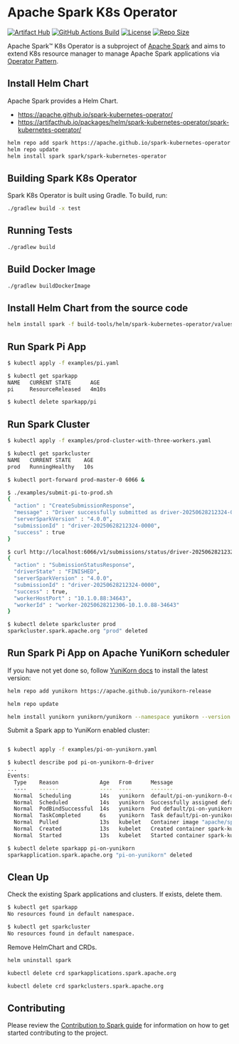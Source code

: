 # Apache Spark K8s Operator

[![Artifact Hub](https://img.shields.io/endpoint?url=https://artifacthub.io/badge/repository/spark-kubernetes-operator)](https://artifacthub.io/packages/search?repo=spark-kubernetes-operator)
[![GitHub Actions Build](https://github.com/apache/spark-kubernetes-operator/actions/workflows/build_and_test.yml/badge.svg)](https://github.com/apache/spark-kubernetes-operator/actions/workflows/build_and_test.yml)
[![License](https://img.shields.io/badge/License-Apache%202.0-blue.svg)](https://opensource.org/licenses/Apache-2.0)
[![Repo Size](https://img.shields.io/github/repo-size/apache/spark-kubernetes-operator)](https://img.shields.io/github/repo-size/apache/spark-kubernetes-operator)

Apache Spark™ K8s Operator is a subproject of [Apache Spark](https://spark.apache.org/) and
aims to extend K8s resource manager to manage Apache Spark applications via
[Operator Pattern](https://kubernetes.io/docs/concepts/extend-kubernetes/operator/).

## Install Helm Chart

Apache Spark provides a Helm Chart.

- <https://apache.github.io/spark-kubernetes-operator/>
- <https://artifacthub.io/packages/helm/spark-kubernetes-operator/spark-kubernetes-operator/>

```bash
helm repo add spark https://apache.github.io/spark-kubernetes-operator
helm repo update
helm install spark spark/spark-kubernetes-operator
```

## Building Spark K8s Operator

Spark K8s Operator is built using Gradle.
To build, run:

```bash
./gradlew build -x test
```

## Running Tests

```bash
./gradlew build
```

## Build Docker Image

```bash
./gradlew buildDockerImage
```

## Install Helm Chart from the source code

```bash
helm install spark -f build-tools/helm/spark-kubernetes-operator/values.yaml build-tools/helm/spark-kubernetes-operator/
```

## Run Spark Pi App

```bash
$ kubectl apply -f examples/pi.yaml

$ kubectl get sparkapp
NAME   CURRENT STATE      AGE
pi     ResourceReleased   4m10s

$ kubectl delete sparkapp/pi
```

## Run Spark Cluster

```bash
$ kubectl apply -f examples/prod-cluster-with-three-workers.yaml

$ kubectl get sparkcluster
NAME   CURRENT STATE    AGE
prod   RunningHealthy   10s

$ kubectl port-forward prod-master-0 6066 &

$ ./examples/submit-pi-to-prod.sh
{
  "action" : "CreateSubmissionResponse",
  "message" : "Driver successfully submitted as driver-20250628212324-0000",
  "serverSparkVersion" : "4.0.0",
  "submissionId" : "driver-20250628212324-0000",
  "success" : true
}

$ curl http://localhost:6066/v1/submissions/status/driver-20250628212324-0000/
{
  "action" : "SubmissionStatusResponse",
  "driverState" : "FINISHED",
  "serverSparkVersion" : "4.0.0",
  "submissionId" : "driver-20250628212324-0000",
  "success" : true,
  "workerHostPort" : "10.1.0.88:34643",
  "workerId" : "worker-20250628212306-10.1.0.88-34643"
}

$ kubectl delete sparkcluster prod
sparkcluster.spark.apache.org "prod" deleted
```

## Run Spark Pi App on Apache YuniKorn scheduler

If you have not yet done so, follow [YuniKorn docs](https://yunikorn.apache.org/docs/#install) to install the latest version:

```bash
helm repo add yunikorn https://apache.github.io/yunikorn-release

helm repo update

helm install yunikorn yunikorn/yunikorn --namespace yunikorn --version 1.7.0 --create-namespace --set embedAdmissionController=false
```

Submit a Spark app to YuniKorn enabled cluster:

```bash

$ kubectl apply -f examples/pi-on-yunikorn.yaml

$ kubectl describe pod pi-on-yunikorn-0-driver
...
Events:
  Type    Reason             Age   From      Message
  ----    ------             ----  ----      -------
  Normal  Scheduling         14s   yunikorn  default/pi-on-yunikorn-0-driver is queued and waiting for allocation
  Normal  Scheduled          14s   yunikorn  Successfully assigned default/pi-on-yunikorn-0-driver to node docker-desktop
  Normal  PodBindSuccessful  14s   yunikorn  Pod default/pi-on-yunikorn-0-driver is successfully bound to node docker-desktop
  Normal  TaskCompleted      6s    yunikorn  Task default/pi-on-yunikorn-0-driver is completed
  Normal  Pulled             13s   kubelet   Container image "apache/spark:4.0.0" already present on machine
  Normal  Created            13s   kubelet   Created container spark-kubernetes-driver
  Normal  Started            13s   kubelet   Started container spark-kubernetes-driver

$ kubectl delete sparkapp pi-on-yunikorn
sparkapplication.spark.apache.org "pi-on-yunikorn" deleted
```

## Clean Up

Check the existing Spark applications and clusters. If exists, delete them.

```bash
$ kubectl get sparkapp
No resources found in default namespace.

$ kubectl get sparkcluster
No resources found in default namespace.
```

Remove HelmChart and CRDs.

```bash
helm uninstall spark

kubectl delete crd sparkapplications.spark.apache.org

kubectl delete crd sparkclusters.spark.apache.org
```

## Contributing

Please review the [Contribution to Spark guide](https://spark.apache.org/contributing.html)
for information on how to get started contributing to the project.

